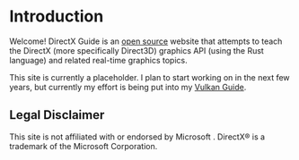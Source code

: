 # Introduction

Welcome! DirectX Guide is an [open source](https://github.com/realandrew/directx_guide) website that attempts to teach the DirectX (more specifically Direct3D) graphics API (using the Rust language) and related real-time graphics topics.

This site is currently a placeholder. I plan to start working on in the next few years, but currently my effort is being put into my [Vulkan Guide](https://vulkanguide.com/).

## Legal Disclaimer

This site is not affiliated with or endorsed by Microsoft . DirectX® is a trademark of the Microsoft Corporation.

